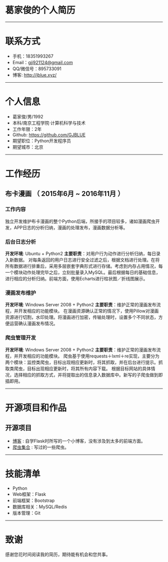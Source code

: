 # 葛家俊的个人简历

---


# 联系方式

- 手机：18351993267 
- Email：gjj921124@gmail.com
- QQ/微信号：895733091
- 博客: http://jblue.xyz/

---

# 个人信息

 - 葛家俊/男/1992 
 - 本科/南京工程学院·计算机科学与技术
 - 工作年限：2年
 - Github: https://github.com/GJBLUE
 - 期望职位：Python开发程序员
 - 期望城市：北京

---

# 工作经历

## 布卡漫画 （ 2015年6月 ~ 2016年11月 ）

### 工作内容
  独立开发维护布卡漫画的整个Python后端，所接手的项目较多，诸如漫画爬虫开发，APP日志的分析归纳，漫画的处理发布，漫画数据分析等。

### 后台日志分析
**开发环境**: Ubuntu + Python2
**主要职责**：对用户行为动作进行分析归纳，每日录入新数据。
对每条返回的用户日志进行安全过滤之后，根据文档进行处理。在将所有数据进行排重后，采用多层嵌套字典形式进行存储。考虑到内存占用情况，每一个模块动作处理完毕之后，立刻批量录入MySQL。最后根据每日的基础信息，进行相应的分析归纳。前端方面，使用Echarts进行柱状图／折线图展示。

### 漫画发布维护
**开发环境**: Windows Server 2008 + Python2
**主要职责**：维护正常的漫画发布流程，并开发相应的功能模块。
在漫画资源确认正常的情况下，使用Pillow对漫画资源进行切割，水印处理。将漫画进行加密，传输处理时，设置多个不同状态，方便运营确认漫画发布情况。

### 爬虫管理开发  
**开发环境**: Windows Server 2008 + Python2
**主要职责**：维护正常的漫画发布流程，并开发相应的功能模块。
爬虫基于使用requests＋lxml＋re实现，主要分为两个模块：监控类爬虫，目标出现相应更新时，将其抓取，并在后台进行提示。抓取类爬虫，目标出现相应更新时，将其所有内容下载。
根据目标网站的具体情况，选择相应的抓取方式，并将提取出的信息录入数据库中。新写的子爬虫做到即插即用。


 
---

# 开源项目和作品

## 开源项目

 - [博客](http://t.cn/Rf0sHNI) : 自学Flask时所写的一个小博客，没有涉及到太多的前端方面。
 - [爬虫集合](http://t.cn/Rf0sBXk) : 写过的一些爬虫。



---

# 技能清单

- Python
- Web框架：Flask
- 前端框架：Bootstrap
- 数据库相关：MySQL/Redis
- 版本管理：Git


---

# 致谢
感谢您花时间阅读我的简历，期待能有机会和您共事。



